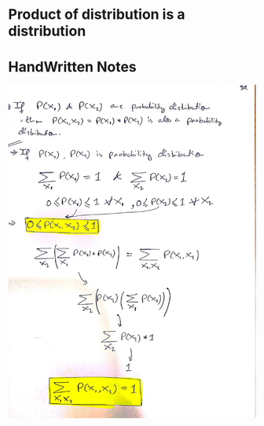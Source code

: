 # Product of distribution is a distribution

# HandWritten Notes
<p align="center">
<img src="./1.jpg" alt="Page 1"/>
<p\>
